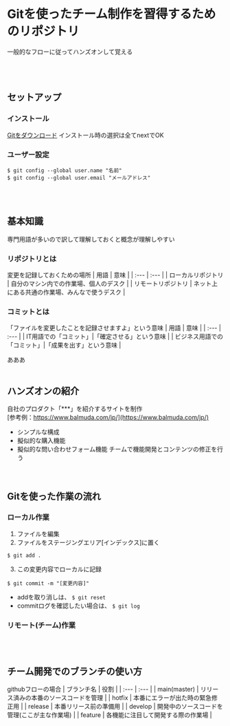 # Gitを使ったチーム制作を習得するためのリポジトリ
一般的なフローに従ってハンズオンして覚える
<br><br><br><br>




## セットアップ
### インストール
[Gitをダウンロード](https://git-scm.com/)
インストール時の選択は全てnextでOK

### ユーザー設定
```
$ git config --global user.name "名前"
$ git config --global user.email "メールアドレス"
```
<br><br>


## 基本知識
専門用語が多いので訳して理解しておくと概念が理解しやすい
### リポジトリとは
変更を記録しておくための場所
| 用語 | 意味 |
| :--- | :--- |
| ローカルリポジトリ | 自分のマシン内での作業場、個人のデスク |
| リモートリポジトリ | ネット上にある共通の作業場、みんなで使うデスク |

### コミットとは
「ファイルを変更したことを記録させますよ」という意味
| 用語 | 意味 |
| :--- | :--- |
| IT用語での「コミット」|「確定させる」という意味 |
| ビジネス用語での「コミット」|「成果を出す」という意味 |


あああ
<br><br>


## ハンズオンの紹介
自社のプロダクト「***」を紹介するサイトを制作  
[参考例：https://www.balmuda.com/jp/](https://www.balmuda.com/jp/)  
* シンプルな構成
* 擬似的な購入機能
* 擬似的な問い合わせフォーム機能
チームで機能開発とコンテンツの修正を行う<br>
<br><br>


## Gitを使った作業の流れ
### ローカル作業
1. ファイルを編集  
2. ファイルをステージングエリア[インデックス]に置く
```
$ git add .
```
3. この変更内容でローカルに記録
```
$ git commit -m "[変更内容]"
```
  
* addを取り消しは、 `$ git reset`
* commitログを確認したい場合は、 `$ git log`

### リモート(チーム)作業

<br><br>


## チーム開発でのブランチの使い方
githubフローの場合
| ブランチ名 | 役割 |
| :--- | :--- |
| main(master) | リリース済みの本番のソースコードを管理 |
| hotfix | 本番にエラーが出た時の緊急修正用 |
| release | 本番リリース前の準備用 |
| develop | 開発中のソースコードを管理(ここが主な作業場) |
| feature | 各機能に注目して開発する際の作業場 |